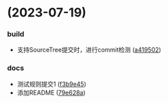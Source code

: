 #  (2023-07-19)


### build

* 支持SourceTree提交时，进行commit检测 ([a419502](https://github.com/liuxian496/darkrai/commit/a419502cb4fb550f04c080a78dcfb323006a65c1))

### docs

* 测试规则提交1 ([f3b9e45](https://github.com/liuxian496/darkrai/commit/f3b9e4565afa5a1bdba67d7765fd5685a07feaac))
* 添加README ([79e628a](https://github.com/liuxian496/darkrai/commit/79e628a9420e194bcf9c087a99e71d154de18a12))



